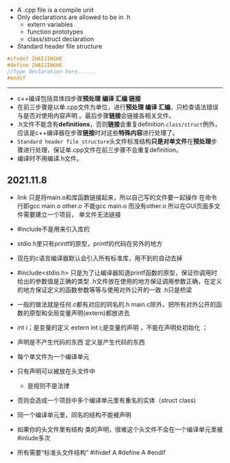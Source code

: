* A .cpp file is a compile unit   
* Only declarations are allowed to be in .h  
	* extern variables  
	* function prototypes  
	* class/struct declaration   
* Standard header file structure   
```c++
#ifndef ZHAIJINGHE 
#define ZHAIJINGHE  
//Type declaration here......
#endif
```  
*******
* c++编译包括具体四步骤**预处理 编译 汇编 链接** 
* 在前三步骤是以单.cpp文件为单位，进行**预处理 编译 汇编**，只检查语法错误与是否对使用内容声明 。最后步骤**链接**会链接各相关文件。
* .h文件不能含有**definitions**，否则**链接**会重复definition.`class/struct`例外，应该是c++编译器在步骤**链接**时对这些**特殊内容**进行处理了。
* `Standard header file structure`头文件标准结构**只是对单文件**在**预处理**步骤进行处理，保证单.cpp文件在前三步骤不会重复definition。
* 编译时不用编译.h文件。


## 2021.11.8  


* link 只是将main.o和库函数链接起来，所以自己写的文件要一起操作   在命令行即gcc main.o other.o    不能gcc main.o  而没有other.o      所以在GUI页面多文件需要建立一个项目， 单文件无法链接


* #include不是用来引入库的 
* stdio.h里只有printf的原型，printf的代码在另外的地方
* 现在的c语言编译器默认会引入所有标准库，用不到的自动去掉   
* #include<stdio.h> 只是为了让编译器知道printf函数的原型，保证你调用时给出的参数值是正确的类型   .h文件放在使用的地方保证调用参数正确，在定义的地方保证定义的函数参数等等与使用对外公开的一致   .h只是桥梁   
* 一般的做法就是任何.c都有对应的同名的.h main.c除外，把所有对外公开的函数的原型和全局变量声明(extern)都放进去   
* int i；是变量的定义           extern int i;是变量的声明 ，不能在声明处初始化   ；
* 声明是不产生代码的东西     定义是产生代码的东西  
* 每个单文件为一个编译单元   
* 只有声明可以被放在头文件中  
	* 是规则不是法律  
* 否则会造成一个项目中多个编译单元里有重名的实体（struct class)
* 同一个编译单元里，同名的结构不能被声明  
* 如果你的头文件里有结构  类的声明，很难这个头文件不会在一个编译单元里被#inlude多次 
* 所有需要“标准头文件结构”   #ifndef A   #define A           #endif



























